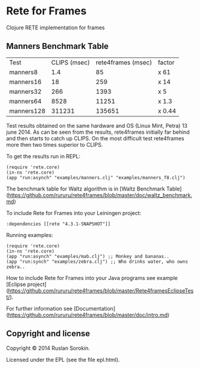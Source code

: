 Rete for Frames
====

Clojure RETE implementation for frames

Manners Benchmark Table
----

<table>
<tr><td>Test</td><td>CLIPS (msec)</td><td>rete4frames (msec)</td><td>factor</td></tr>
<tr><td>manners8</td><td>1.4</td><td>85</td><td>x 61</td></tr>
<tr><td>manners16</td><td>18</td><td>259</td><td>x 14</td></tr>
<tr><td>manners32</td><td>266</td><td>1393</td><td>x 5</td></tr>
<tr><td>manners64</td><td>8528</td><td>11251</td><td>x 1.3</td></tr>
<tr><td>manners128</td><td>311231</td><td>135651</td><td>x 0.44</td></tr>
</table>

Test results obtained on the same hardware and OS (Linux Mint, Petra) 13 june 2014.
As can be seen from the results, rete4frames initially far behind and then starts to catch up CLIPS.
On the most difficult test rete4frames more then two times superior to CLIPS.

To get the results run in REPL:

```
(require 'rete.core)
(in-ns 'rete.core)
(app "run:asynch" "examples/manners.clj" "examples/manners_f8.clj")
```
The benchmark table for Waltz algorithm is in [Waltz Benchmark Table] (https://github.com/rururu/rete4frames/blob/master/doc/waltz_benchmark.md)

To include Rete for Frames into your Leiningen project:

```
:dependencies [[rete "4.3.1-SNAPSHOT"]]
```
Running examples:
```
(require 'rete.core)
(in-ns 'rete.core)
(app "run:asynch" "examples/mab.clj") ;; Monkey and bananas..
(app "run:synch" "examples/zebra.clj") ;; Who drinks water, who owns zebra..
```
How to include Rete for Frames into your Java programs see example [Eclipse project] (https://github.com/rururu/rete4frames/blob/master/Rete4framesEclipseTest/).

For further information see [Documentation] (https://github.com/rururu/rete4frames/blob/master/doc/intro.md)

Copyright and license
----

Copyright © 2014 Ruslan Sorokin.

Licensed under the EPL (see the file epl.html).

